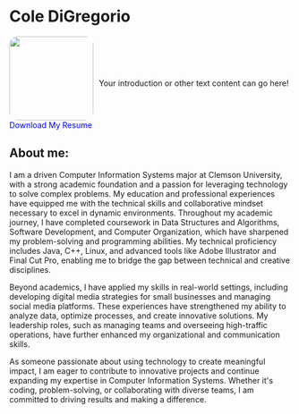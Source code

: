 # Cole DiGregorio

<div style="display: flex; align-items: center;">
    <div style="margin-right: 10px;">
        <img src="your-photo.jpg" style="width: 150px; border-radius: 10%;">
        <div>
            <a href="your-resume.pdf" target="_blank" style="text-decoration: none; color: blue;">Download My Resume</a>
        </div>
    </div>
    <div>
        <!-- Your other content here -->
        <p>Your introduction or other text content can go here!</p>
    </div>
</div>

## About me:

I am a driven Computer Information Systems major at Clemson University, with a strong academic foundation and a passion for leveraging technology to solve complex problems. My education and professional experiences have equipped me with the technical skills and collaborative mindset necessary to excel in dynamic environments.
Throughout my academic journey, I have completed coursework in Data Structures and Algorithms, Software Development, and Computer Organization, which have sharpened my problem-solving and programming abilities. My technical proficiency includes Java, C++, Linux, and advanced tools like Adobe Illustrator and Final Cut Pro, enabling me to bridge the gap between technical and creative disciplines.<br>

Beyond academics, I have applied my skills in real-world settings, including developing digital media strategies for small businesses and managing social media platforms. These experiences have strengthened my ability to analyze data, optimize processes, and create innovative solutions. My leadership roles, such as managing teams and overseeing high-traffic operations, have further enhanced my organizational and communication skills. <br>

As someone passionate about using technology to create meaningful impact, I am eager to contribute to innovative projects and continue expanding my expertise in Computer Information Systems. Whether it's coding, problem-solving, or collaborating with diverse teams, I am committed to driving results and making a difference. <br>
